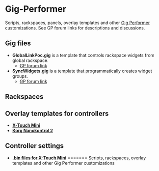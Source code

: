 # Gig-Performer
Scripts, rackspaces, panels, overlay templates and other [Gig Performer](https://gigperformer.com/) customizations. See GP forum links for descriptions and discussions. 


## Gig files
- **GlobalLinkPoc.gig** is a template that controls rackspace widgets from global rackspace. 
    - [GP forum link](https://community.gigperformer.com/t/one-hardware-controller-many-racks-dynamically-linked-template-gig/20563)
- **SyncWidgets.gig** is a template that programmatically creates widget groups. 
    - [GP forum link](https://community.gigperformer.com/t/assignable-widget-groups-with-a-gig-file-and-examples/20754)

## Rackspaces

## Overlay templates for controllers
- [**X-Touch Mini**](https://github.com/vangrieg/Gig-Performer/tree/dev/Controllers/Overlays/X-Touch%20Mini)
- [**Korg Nanokontrol 2**](https://github.com/vangrieg/Gig-Performer/tree/dev/Controllers/Overlays/Nanokontrol%202)

## Controller settings
- [**.bin files for X-Touch Mini**](https://github.com/vangrieg/Gig-Performer/tree/dev/Controllers/Settings/X-Touch%20Mini)
=======
Scripts, rackspaces, overlay templates and other Gig Performer customizations
